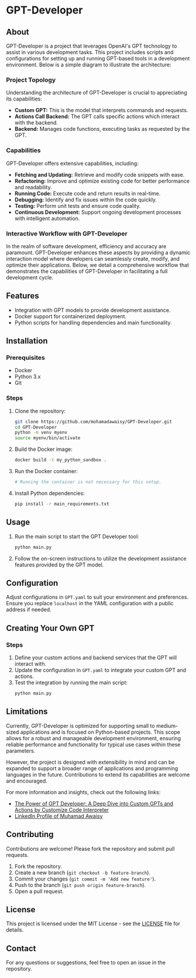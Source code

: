 # GPT-Developer

## About
GPT-Developer is a project that leverages OpenAI's GPT technology to assist in various development tasks. This project includes scripts and configurations for setting up and running GPT-based tools in a development environment. Below is a simple diagram to illustrate the architecture:

### Project Topology
Understanding the architecture of GPT-Developer is crucial to appreciating its capabilities:

- **Custom GPT:** This is the model that interprets commands and requests.
- **Actions Call Backend:** The GPT calls specific actions which interact with the backend.
- **Backend:** Manages code functions, executing tasks as requested by the GPT.

### Capabilities
GPT-Developer offers extensive capabilities, including:

- **Fetching and Updating:** Retrieve and modify code snippets with ease.
- **Refactoring:** Improve and optimize existing code for better performance and readability.
- **Running Code:** Execute code and return results in real-time.
- **Debugging:** Identify and fix issues within the code quickly.
- **Testing:** Perform unit tests and ensure code quality.
- **Continuous Development:** Support ongoing development processes with intelligent automation.

### Interactive Workflow with GPT-Developer
In the realm of software development, efficiency and accuracy are paramount. GPT-Developer enhances these aspects by providing a dynamic interaction model where developers can seamlessly create, modify, and optimize their applications. Below, we detail a comprehensive workflow that demonstrates the capabilities of GPT-Developer in facilitating a full development cycle.

## Features
- Integration with GPT models to provide development assistance.
- Docker support for containerized deployment.
- Python scripts for handling dependencies and main functionality.

## Installation

### Prerequisites
- Docker
- Python 3.x
- Git

### Steps
1. Clone the repository:
    ```sh
    git clone https://github.com/mohamadawaisy/GPT-Developer.git
    cd GPT-Developer
    python -m venv myenv
    source myenv/bin/activate
    ```
2. Build the Docker image:
    ```sh
    docker build -t my_python_sandbox .
    ```
3. Run the Docker container:
    ```sh
    # Running the container is not necessary for this setup.
    ```
4. Install Python dependencies:
    ```sh
    pip install -r main_requirements.txt
    ```

## Usage
1. Run the main script to start the GPT Developer tool:
    ```sh
    python main.py
    ```
2. Follow the on-screen instructions to utilize the development assistance features provided by the GPT model.

## Configuration
Adjust configurations in `GPT.yaml` to suit your environment and preferences. Ensure you replace `localhost` in the YAML configuration with a public address if needed.

## Creating Your Own GPT

### Steps
1. Define your custom actions and backend services that the GPT will interact with.
2. Update the configuration in `GPT.yaml` to integrate your custom GPT and actions.
3. Test the integration by running the main script:
    ```sh
    python main.py
    ```

## Limitations
Currently, GPT-Developer is optimized for supporting small to medium-sized applications and is focused on Python-based projects. This scope allows for a robust and manageable development environment, ensuring reliable performance and functionality for typical use cases within these parameters.

However, the project is designed with extensibility in mind and can be expanded to support a broader range of applications and programming languages in the future. Contributions to extend its capabilities are welcome and encouraged.

For more information and insights, check out the following links:

- [The Power of GPT Developer: A Deep Dive into Custom GPTs and Actions by Customize Code Interpreter](https://medium.com/@mr.ma.swi/the-power-of-gpt-developer-a-deep-dive-into-custom-gpts-and-actions-by-customize-code-interpreter-a05c4d744698)
- [LinkedIn Profile of Muhamad Awaisy](https://www.linkedin.com/in/muhamad-awaisy-a32966101/)

## Contributing
Contributions are welcome! Please fork the repository and submit pull requests.

1. Fork the repository.
2. Create a new branch (`git checkout -b feature-branch`).
3. Commit your changes (`git commit -m 'Add new feature'`).
4. Push to the branch (`git push origin feature-branch`).
5. Open a pull request.

## License
This project is licensed under the MIT License - see the [LICENSE](LICENSE) file for details.

## Contact
For any questions or suggestions, feel free to open an issue in the repository.

